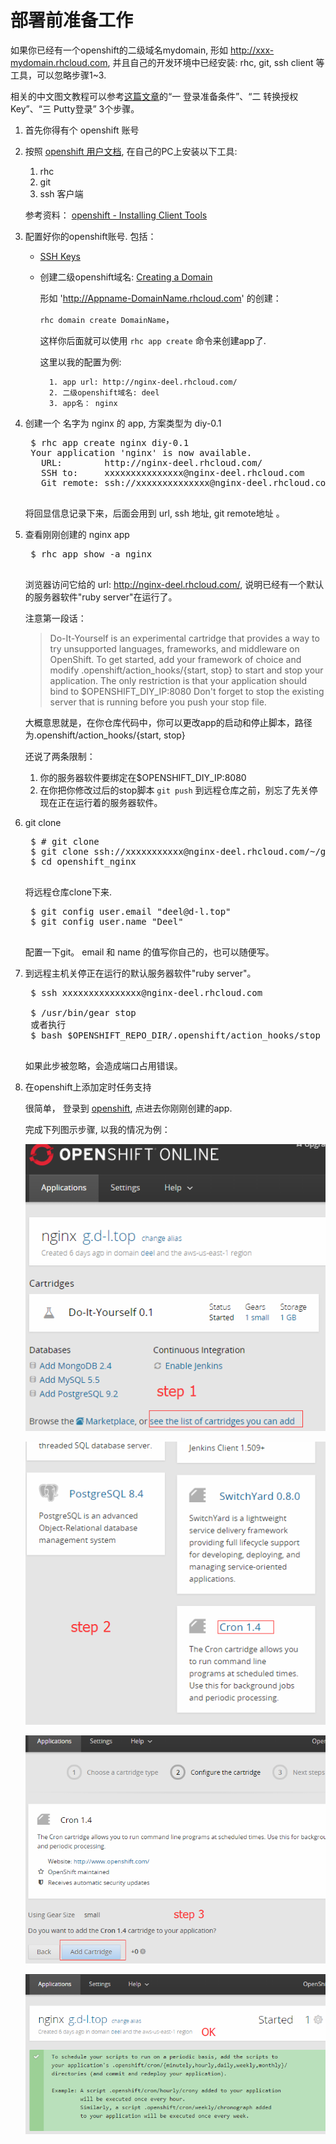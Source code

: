
# 部署前准备工作

如果你已经有一个openshift的二级域名mydomain, 形如 http://xxx-mydomain.rhcloud.com, 并且自己的开发环境中已经安装: rhc, git, ssh client 等工具，可以忽略步骤1~3.

相关的中文图文教程可以参考[这篇文章](http://www.freehao123.com/openshift-redhat-ssh/)的“一 登录准备条件”、“二 转换授权Key”、“三 Putty登录” 3个步骤。

1. 首先你得有个 openshift 账号
2. 按照 [openshift 用户文档](https://access.redhat.com/documentation/en-US/OpenShift_Online/2.0/html/User_Guide/index.html), 在自己的PC上安装以下工具:
	1. rhc
	2. git
	3. ssh 客户端
	
	参考资料： [openshift - Installing Client Tools](https://access.redhat.com/documentation/en-US/OpenShift_Online/2.0/html/Client_Tools_Installation_Guide/sect-Installing_Client_Tools.html)
3. 配置好你的openshift账号. 包括：
	* [SSH Keys](https://access.redhat.com/documentation/en-US/OpenShift_Online/2.0/html/User_Guide/Generating_Keys_Manually4.html)
	* 创建二级openshift域名: [Creating a Domain](https://access.redhat.com/documentation/en-US/OpenShift_Online/2.0/html/User_Guide/sect-Domain_Management.html#Creating_a_Domain)
		
		形如 'http://Appname-DomainName.rhcloud.com' 的创建：

		`rhc domain create DomainName`，

		这样你后面就可以使用 `rhc app create` 命令来创建app了.

		这里以我的配置为例: 

			1. app url: http://nginx-deel.rhcloud.com/
			2. 二级openshift域名: deel
			3. app名： nginx

4. 创建一个 名字为 nginx 的 app, 方案类型为 diy-0.1
	<pre>
	$ rhc app create nginx diy-0.1
	Your application 'nginx' is now available.
	  URL:        http://nginx-deel.rhcloud.com/
	  SSH to:     xxxxxxxxxxxxxxx@nginx-deel.rhcloud.com
	  Git remote: ssh://xxxxxxxxxxxxxx@nginx-deel.rhcloud.com/~/git/nginx.git/
	</pre>
	将回显信息记录下来，后面会用到 url, ssh 地址, git remote地址 。
5. 查看刚刚创建的 nginx app
	<pre>
	$ rhc app show -a nginx
	</pre>

	浏览器访问它给的 url: http://nginx-deel.rhcloud.com/, 说明已经有一个默认的服务器软件"ruby server"在运行了。

	注意第一段话：
	> Do-It-Yourself is an experimental cartridge that provides a way to try unsupported languages, frameworks, and middleware on OpenShift. To get started, add your framework of choice and modify .openshift/action_hooks/{start, stop} to start and stop your application. The only restriction is that your application should bind to $OPENSHIFT_DIY_IP:8080 Don't forget to stop the existing server that is running before you push your stop file.

	大概意思就是，在你仓库代码中，你可以更改app的启动和停止脚本，路径为.openshift/action_hooks/{start, stop}

	还说了两条限制：
	1. 你的服务器软件要绑定在$OPENSHIFT_DIY_IP:8080
	2. 在你把你修改过后的stop脚本 `git push` 到远程仓库之前，别忘了先关停现在正在运行着的服务器软件。

6. git clone
	<pre>
	$ # git clone <git_url> <directory_to_create>
	$ git clone ssh://xxxxxxxxxxx@nginx-deel.rhcloud.com/~/git/nginx.git/ openshift_nginx
	$ cd openshift_nginx
	</pre>
	将远程仓库clone下来.
	<pre>
	$ git config user.email "deel@d-l.top"
	$ git config user.name "Deel"
	</pre>
	配置一下git。 email 和 name 的值写你自己的，也可以随便写。

7. 到远程主机关停正在运行的默认服务器软件"ruby server"。
	<pre>
	$ ssh xxxxxxxxxxxxxxx@nginx-deel.rhcloud.com

	$ /usr/bin/gear stop
	或者执行
	$ bash $OPENSHIFT_REPO_DIR/.openshift/action_hooks/stop
	</pre>
	如果此步被忽略，会造成端口占用错误。 

8. 在openshift上添加定时任务支持

	很简单， 登录到 [openshift](https://openshift.redhat.com/app/console/applications), 点进去你刚刚创建的app.
	
	完成下列图示步骤, 以我的情况为例：

	![cron step1](./img/cron_step1.png)

	![cron step2](./img/cron_step2.png)
	
	![cron step3](./img/cron_step3.png)

	![cron ok](./img/cron_ok.png)
